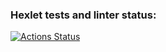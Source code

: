 ### Hexlet tests and linter status:
[![Actions Status](https://github.com/mtlena/backend-project-lvl1/workflows/hexlet-check/badge.svg)](https://github.com/mtlena/backend-project-lvl1/actions)